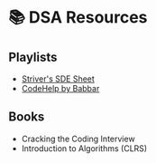 # 📚 DSA Resources

## Playlists
- [Striver's SDE Sheet](https://takeuforward.org)
- [CodeHelp by Babbar](https://www.youtube.com/@codehelp)

## Books
- Cracking the Coding Interview
- Introduction to Algorithms (CLRS)
